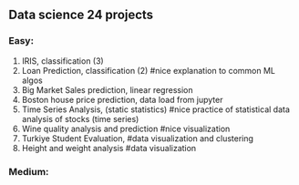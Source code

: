 ## Data science 24 projects 
### Easy:
1. IRIS, classification (3)
2. Loan Prediction, classification (2) #nice explanation to common ML algos
3. Big Market Sales prediction, linear regression
4. Boston house price prediction, data load from jupyter
5. Time Series Analysis, (static statistics) #nice practice of statistical data analysis of stocks (time series)
6. Wine quality analysis and prediction #nice visualization 
7. Turkiye Student Evaluation, #data visualization and clustering
8. Height and weight analysis #data visualization

### Medium:
